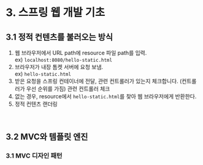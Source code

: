 # 3. 스프링 웹 개발 기초
## 3.1 정적 컨텐츠를 불러오는 방식
1. 웹 브라우저에서 URL path에 resource 파일 path를 입력. <br>
ex) `localhost:8080/hello-static.html`
2. 브라우저가 내장 톰켓 서버에 요청 보냄. <br> 
ex) `hello-static.html` 
3. 받은 요청을 스프링 컨테이너에 전달, 관련 컨트롤러가 있는지 체크합니다. (컨트롤러가 우선 순위를 가짐) 관련 컨트롤러 체크
4. 없는 경우, resource에서 `hello-static.html`를 찾아 웹 브라우저에게 반환한다.
5. 정적 컨텐츠 랜더링
<br>

## 3.2 MVC와 템플릿 엔진
### 3.1 MVC 디자인 패턴
